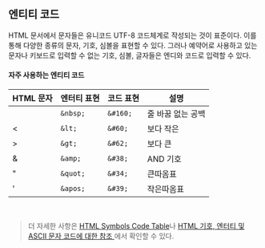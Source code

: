 ## 엔티티 코드
HTML 문서에서 문자들은 유니코드 UTF-8 코드체계로 작성되는 것이 표준이다. 이를 통해 다양한 종류의 문자, 기호, 심볼을 표현할 수 있다. 그러나 예약어로 사용하고 있는 문자나 키보드로 입력할 수 없는 기호, 심볼, 글자들은 엔디와 코드로 입력할 수 있다.


#### 자주 사용하는 엔티티 코드
| HTML 문자 | 엔터티 표현 | 코드 표현 | 설명 |
| --- | --- | --- | --- |
|  | `&nbsp;` | `&#160;` | 줄 바꿈 없는 공백 |
| < | `&lt;` | `&#60;` | 보다 작은 |
| > | `&gt;` | `&#62;` | 보다 큰 |
| & | `&amp;` | `&#38;` | AND 기호 |
| " | `&quot;` | `&#34;` | 큰따옴표 |
| ' | `&apos;` | `&#39;` | 작은따옴표 |

<br/>


> 더 자세한 사항은 [HTML Symbols Code Table](http://cactus.io/resources/toolbox/html-symbol-codes)나 [HTML 기호, 엔터티 및 ASCII 문자 코드에 대한 참조
](https://www.toptal.com/designers/htmlarrows/)에서 확인할 수 있다.
